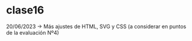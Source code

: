 # clase16

20/06/2023 → Más ajustes de HTML, SVG y CSS (a considerar en puntos de la evaluación Nº4)
